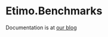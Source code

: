 Etimo.Benchmarks
================
Documentation is at [our blog](https://etimo.se/blog/etimo-benchmarks-lightweight-net-benchmark-tool/)
